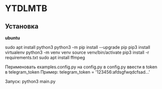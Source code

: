 # YTDLMTB

## Установка
**ubuntu**

sudo apt install python3
python3 -m pip install --upgrade pip
pip3 install virtualenv
python3 -m venv venv
source venv/bin/activate
pip3 install -r requirements.txt
sudo apt install ffmpeg


Перименовать examples.config.py на config.py
в config.py ввести в token в telegram_token
Пример:
    telegram_token = '123456:afdsgfwqdcfsad...'

Запуск:
    python3 main.py